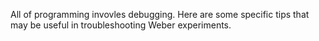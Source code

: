 All of programming invovles debugging. Here are some specific tips that may be useful in troubleshooting Weber experiments.
